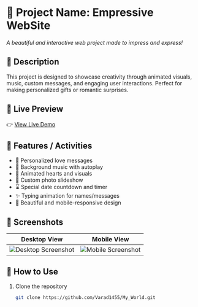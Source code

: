 # 💖 Project Name: Empressive WebSite

_A beautiful and interactive web project made to impress and express!_

## 📜 Description

This project is designed to showcase creativity through animated visuals, music, custom messages, and engaging user interactions. Perfect for making personalized gifts or romantic surprises.

## 🔗 Live Preview

👉 [View Live Demo](https://varad1455.github.io/My_World/)

## 🧩 Features / Activities

- 💌 Personalized love messages
- 🎵 Background music with autoplay
- 💫 Animated hearts and visuals
- 📸 Custom photo slideshow
- ⌛ Special date countdown and timer
- ✨ Typing animation for names/messages
- 🎨 Beautiful and mobile-responsive design

## 📸 Screenshots

| Desktop View | Mobile View |
|--------------|-------------|
| ![Desktop Screenshot](assets/desktop-preview.png) | ![Mobile Screenshot](assets/mobile-preview.png) |

## 🚀 How to Use

1. Clone the repository  
   ```bash
   git clone https://github.com/Varad1455/My_World.git